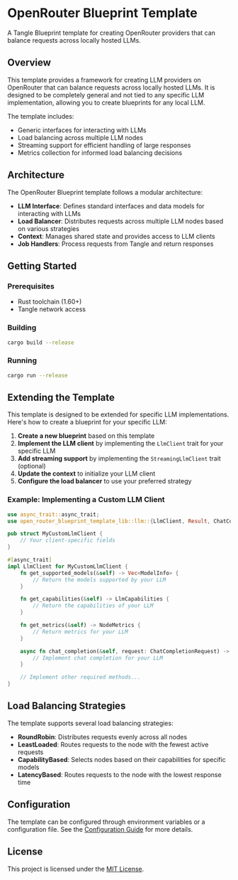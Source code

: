 # OpenRouter Blueprint Template

A Tangle Blueprint template for creating OpenRouter providers that can balance requests across locally hosted LLMs.

## Overview

This template provides a framework for creating LLM providers on OpenRouter that can balance requests across locally hosted LLMs. It is designed to be completely general and not tied to any specific LLM implementation, allowing you to create blueprints for any local LLM.

The template includes:

- Generic interfaces for interacting with LLMs
- Load balancing across multiple LLM nodes
- Streaming support for efficient handling of large responses
- Metrics collection for informed load balancing decisions

## Architecture

The OpenRouter Blueprint template follows a modular architecture:

- **LLM Interface**: Defines standard interfaces and data models for interacting with LLMs
- **Load Balancer**: Distributes requests across multiple LLM nodes based on various strategies
- **Context**: Manages shared state and provides access to LLM clients
- **Job Handlers**: Process requests from Tangle and return responses

## Getting Started

### Prerequisites

- Rust toolchain (1.60+)
- Tangle network access

### Building

```bash
cargo build --release
```

### Running

```bash
cargo run --release
```

## Extending the Template

This template is designed to be extended for specific LLM implementations. Here's how to create a blueprint for your specific LLM:

1. **Create a new blueprint** based on this template
2. **Implement the LLM client** by implementing the `LlmClient` trait for your specific LLM
3. **Add streaming support** by implementing the `StreamingLlmClient` trait (optional)
4. **Update the context** to initialize your LLM client
5. **Configure the load balancer** to use your preferred strategy

### Example: Implementing a Custom LLM Client

```rust
use async_trait::async_trait;
use open_router_blueprint_template_lib::llm::{LlmClient, Result, ChatCompletionRequest, ChatCompletionResponse, /* ... */};

pub struct MyCustomLlmClient {
    // Your client-specific fields
}

#[async_trait]
impl LlmClient for MyCustomLlmClient {
    fn get_supported_models(&self) -> Vec<ModelInfo> {
        // Return the models supported by your LLM
    }

    fn get_capabilities(&self) -> LlmCapabilities {
        // Return the capabilities of your LLM
    }

    fn get_metrics(&self) -> NodeMetrics {
        // Return metrics for your LLM
    }

    async fn chat_completion(&self, request: ChatCompletionRequest) -> Result<ChatCompletionResponse> {
        // Implement chat completion for your LLM
    }

    // Implement other required methods...
}
```

## Load Balancing Strategies

The template supports several load balancing strategies:

- **RoundRobin**: Distributes requests evenly across all nodes
- **LeastLoaded**: Routes requests to the node with the fewest active requests
- **CapabilityBased**: Selects nodes based on their capabilities for specific models
- **LatencyBased**: Routes requests to the node with the lowest response time

## Configuration

The template can be configured through environment variables or a configuration file. See the [Configuration Guide](docs/configuration.md) for more details.

## License

This project is licensed under the [MIT License](LICENSE).
